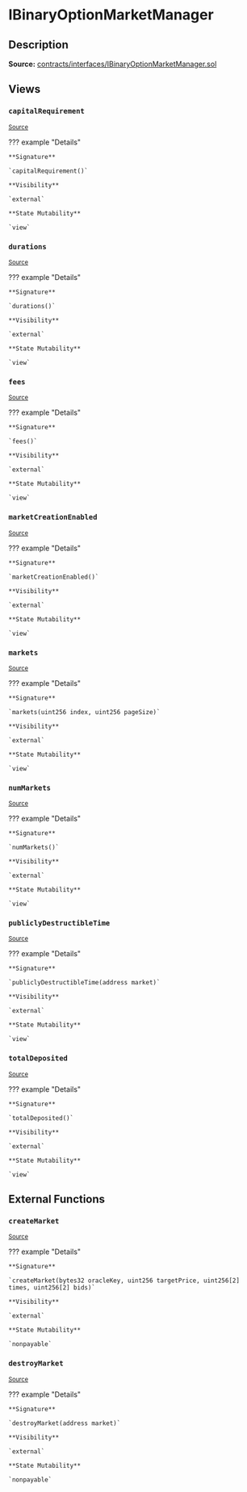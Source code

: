 # IBinaryOptionMarketManager

## Description

**Source:** [contracts/interfaces/IBinaryOptionMarketManager.sol](https://github.com/Synthetixio/synthetix/tree/v2.22.4/contracts/interfaces/IBinaryOptionMarketManager.sol)

## Views

### `capitalRequirement`

<sub>[Source](https://github.com/Synthetixio/synthetix/tree/v2.22.4/contracts/interfaces/IBinaryOptionMarketManager.sol#L11)</sub>

??? example "Details"

    **Signature**

    `capitalRequirement()`

    **Visibility**

    `external`

    **State Mutability**

    `view`

### `durations`

<sub>[Source](https://github.com/Synthetixio/synthetix/tree/v2.22.4/contracts/interfaces/IBinaryOptionMarketManager.sol#L9)</sub>

??? example "Details"

    **Signature**

    `durations()`

    **Visibility**

    `external`

    **State Mutability**

    `view`

### `fees`

<sub>[Source](https://github.com/Synthetixio/synthetix/tree/v2.22.4/contracts/interfaces/IBinaryOptionMarketManager.sol#L8)</sub>

??? example "Details"

    **Signature**

    `fees()`

    **Visibility**

    `external`

    **State Mutability**

    `view`

### `marketCreationEnabled`

<sub>[Source](https://github.com/Synthetixio/synthetix/tree/v2.22.4/contracts/interfaces/IBinaryOptionMarketManager.sol#L12)</sub>

??? example "Details"

    **Signature**

    `marketCreationEnabled()`

    **Visibility**

    `external`

    **State Mutability**

    `view`

### `markets`

<sub>[Source](https://github.com/Synthetixio/synthetix/tree/v2.22.4/contracts/interfaces/IBinaryOptionMarketManager.sol#L16)</sub>

??? example "Details"

    **Signature**

    `markets(uint256 index, uint256 pageSize)`

    **Visibility**

    `external`

    **State Mutability**

    `view`

### `numMarkets`

<sub>[Source](https://github.com/Synthetixio/synthetix/tree/v2.22.4/contracts/interfaces/IBinaryOptionMarketManager.sol#L15)</sub>

??? example "Details"

    **Signature**

    `numMarkets()`

    **Visibility**

    `external`

    **State Mutability**

    `view`

### `publiclyDestructibleTime`

<sub>[Source](https://github.com/Synthetixio/synthetix/tree/v2.22.4/contracts/interfaces/IBinaryOptionMarketManager.sol#L17)</sub>

??? example "Details"

    **Signature**

    `publiclyDestructibleTime(address market)`

    **Visibility**

    `external`

    **State Mutability**

    `view`

### `totalDeposited`

<sub>[Source](https://github.com/Synthetixio/synthetix/tree/v2.22.4/contracts/interfaces/IBinaryOptionMarketManager.sol#L13)</sub>

??? example "Details"

    **Signature**

    `totalDeposited()`

    **Visibility**

    `external`

    **State Mutability**

    `view`

## External Functions

### `createMarket`

<sub>[Source](https://github.com/Synthetixio/synthetix/tree/v2.22.4/contracts/interfaces/IBinaryOptionMarketManager.sol#L21)</sub>

??? example "Details"

    **Signature**

    `createMarket(bytes32 oracleKey, uint256 targetPrice, uint256[2] times, uint256[2] bids)`

    **Visibility**

    `external`

    **State Mutability**

    `nonpayable`

### `destroyMarket`

<sub>[Source](https://github.com/Synthetixio/synthetix/tree/v2.22.4/contracts/interfaces/IBinaryOptionMarketManager.sol#L27)</sub>

??? example "Details"

    **Signature**

    `destroyMarket(address market)`

    **Visibility**

    `external`

    **State Mutability**

    `nonpayable`
